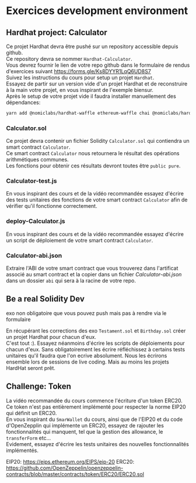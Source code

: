 # Exercices development environment

## Hardhat project: Calculator

Ce projet Hardhat devra être pushé sur un repository accessible depuis github.  
Ce repository devra se nommer `Hardhat-Calculator`.  
Vous devrez fournir le lien de votre repo github dans le formulaire de rendus d'exercices suivant https://forms.gle/Ks8DYYR1LqQ6UD8S7  
Suivez les instructions du cours pour setup un projet `Hardhat`.  
Essayez de partir sur un version vide d'un projet Hardhat et de reconstruire à la main votre projet, en vous inspirant de l'exemple biensur.  
Après le setup de votre projet vide il faudra installer manuellement des dépendances:

```zsh
yarn add @nomiclabs/hardhat-waffle ethereum-waffle chai @nomiclabs/hardhat-ethers ethers --dev
```

### Calculator.sol

Ce projet devra contenir un fichier Solidity `Calculator.sol` qui contiendra un smart contract `Calculator`.  
Ce smart contract `Calculator` nous retournera le résultat des opérations arithmétiques communes.  
Les fonctions pour obtenir ces résultats devront toutes être `public pure`.

### Calculator-test.js

En vous inspirant des cours et de la vidéo recommandée essayez d'écrire des tests unitaires des fonctions de votre smart contract `Calculator` afin de vérifier qu'il fonctionne correctement.

### deploy-Calculator.js

En vous inspirant des cours et de la vidéo recommandée essayez d'écrire un script de déploiement de votre smart contract `Calculator`.

### Calculator-abi.json

Extraire l'ABI de votre smart contract que vous trouverez dans l'artificat associé au smart contract et la copier dans un fichier _Calculator-abi.json_ dans un dossier `abi` qui sera à la racine de votre repo.

## Be a real Solidity Dev

exo non obligatoire que vous pouvez push mais pas à rendre via le formulaire

En récupérant les corrections des exo `Testament.sol` et `Birthday.sol` créer un projet Hardhat pour chacun d'eux.  
C'est tout :).
Essayez néanmoins d'écrire les scripts de déploiements pour chacun d'eux.
Sans obligatoirement les écrire réfléchissez à certains tests unitaires qu'il faudra que l'on ecrive absolument.
Nous les écrirons ensemble lors de sessions de live coding. Mais au moins les projets HardHat seront prêt.

## Challenge: Token

La vidéo recommandée du cours commence l'écriture d'un token ERC20.  
Ce token n'est pas entièrement implémenté pour respecter la norme EIP20 qui définit un ERC20.  
En vous inspirant du `SmarWallet` du cours, ainsi que de l'EIP20 et du code d'OpenZepplin qui implémente un ERC20, essayez de rajouter les fonctionnalités qui manquent, tel que la gestion des allowance, le `transferForm` etc...  
Evidement, essayez d'écrire les tests unitaires des nouvelles fonctionnalités implémentés.

EIP20: https://eips.ethereum.org/EIPS/eip-20
ERC20: https://github.com/OpenZeppelin/openzeppelin-contracts/blob/master/contracts/token/ERC20/ERC20.sol
